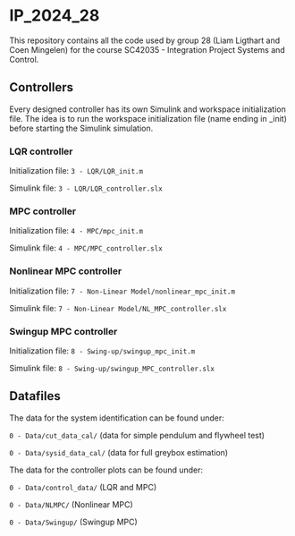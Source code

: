 # IP_2024_28

This repository contains all the code used by group 28 (Liam Ligthart and Coen Mingelen) for the course SC42035 - Integration Project Systems and Control.

## Controllers

Every designed controller has its own Simulink and workspace initialization file. The idea is to run the workspace initialization file (name ending in _init) before starting the Simulink simulation.

### LQR controller

Initialization file: `3 - LQR/LQR_init.m`

Simulink file: `3 - LQR/LQR_controller.slx`


### MPC controller

Initialization file: `4 - MPC/mpc_init.m`

Simulink file: `4 - MPC/MPC_controller.slx`


### Nonlinear MPC controller

Initialization file: `7 - Non-Linear Model/nonlinear_mpc_init.m`

Simulink file: `7 - Non-Linear Model/NL_MPC_controller.slx`


### Swingup MPC controller

Initialization file: `8 - Swing-up/swingup_mpc_init.m`

Simulink file: `8 - Swing-up/swingup_MPC_controller.slx`


## Datafiles

The data for the system identification can be found under:

`0 - Data/cut_data_cal/` (data for simple pendulum and flywheel test)

`0 - Data/sysid_data_cal/` (data for full greybox estimation)


The data for the controller plots can be found under:

`0 - Data/control_data/` (LQR and MPC)

`0 - Data/NLMPC/` (Nonlinear MPC)

`0 - Data/Swingup/` (Swingup MPC)